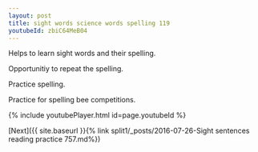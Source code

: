 ```yaml
---
layout: post
title: sight words science words spelling 119
youtubeId: zbiC64MeB04
---
```

 
 
Helps to learn sight words and their spelling.

Opportunitiy to repeat the spelling. 

Practice spelling. 
 
Practice for spelling bee competitions. 
 
{% include youtubePlayer.html id=page.youtubeId %}
 
 

[Next]({{ site.baseurl }}{% link  split1/_posts/2016-07-26-Sight sentences reading practice 757.md%})
 
